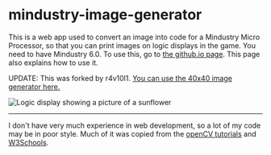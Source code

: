 # mindustry-image-generator
This is a web app used to convert an image into code for a Mindustry Micro Processor, so that you can print images on logic displays in the game. You need to have Mindustry 6.0. To use this, go to [the github.io page](https://sudobeans.github.io/mindustry-image-generator/). This page also explains how to use it.

UPDATE: This was forked by r4v10l1. [You can use the 40x40 image generator here.](https://github.com/r4v10l1/mindustry-image-generator)

![Logic display showing a picture of a sunflower](working-picture.png "Generated using this web app")

------

I don't have very much experience in web development, so a lot of my code may be in poor style. Much of it was copied from the [openCV tutorials](https://docs.opencv.org/3.4/d5/d10/tutorial_js_root.html) and [W3Schools](https://www.w3schools.com/default.asp).
